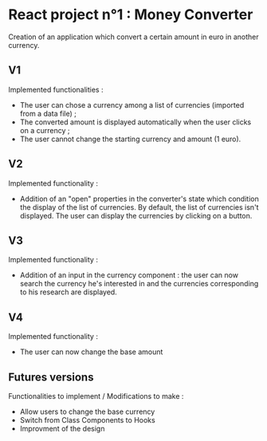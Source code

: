 # React project n°1 : Money Converter

Creation of an application which convert a certain amount in euro in another currency.

## V1

Implemented functionalities :

- The user can chose a currency among a list of currencies (imported from a data file) ;
- The converted amount is displayed automatically when the user clicks on a currency ;
- The user cannot change the starting currency and amount (1 euro).

## V2

Implemented functionality :

- Addition of an "open" properties in the converter's state which condition the display of the list of currencies.
By default, the list of currencies isn't displayed. The user can display the currencies by clicking on a button.

## V3

Implemented functionality :

- Addition of an input in the currency component : the user can now search the currency he's interested in and the currencies corresponding to his research are displayed.

## V4

Implemented functionality :

- The user can now change the base amount

## Futures versions

Functionalities to implement / Modifications to make :

- Allow users to change the base currency
- Switch from Class Components to Hooks
- Improvment of the design
